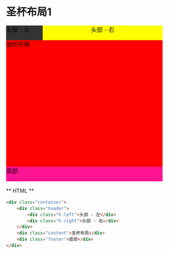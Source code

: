 # 圣杯布局1

![](/assets/企业微信截图_15325007928611.png)

** HTML **

```html
<div class="container">
    <div class="header">
        <div class="h-left">头部 - 左</div>
        <div class="h-right">头部 - 右</div>
    </div>
    <div class="content">圣杯布局</div>
    <div class="footer">底部</div>
</div>
```

```css

```